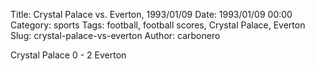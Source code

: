 Title: Crystal Palace vs. Everton, 1993/01/09
Date: 1993/01/09 00:00
Category: sports
Tags: football, football scores, Crystal Palace, Everton
Slug: crystal-palace-vs-everton
Author: carbonero


Crystal Palace 0 - 2 Everton
